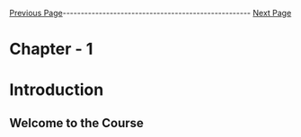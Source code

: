 


[Previous Page]()---------------------------------------------------- [Next Page](https://github.com/EtricKombat/Course_Practical_Guide_EKS/blob/master/_docs/ch1/what_you_will_learn.md)



# Chapter - 1
# Introduction

## Welcome to the Course

